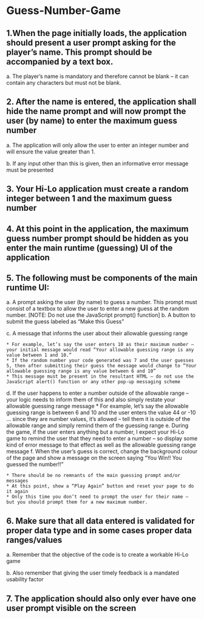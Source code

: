 # Guess-Number-Game
## 1.When the page initially loads, the application should present a user prompt asking for the player’s name. This prompt should be accompanied by a text box.
  a. The player’s name is mandatory and therefore cannot be blank – it can contain any characters but must not be blank.
## 2. After the name is entered, the application shall hide the name prompt and will now prompt the user (by name) to enter the maximum guess number
  a. The application will only allow the user to enter an integer number and will ensure the value greater than 1.
  
  b. If any input other than this is given, then an informative error message must be presented
## 3. Your Hi-Lo application must create a random integer between 1 and the maximum guess number
## 4. At this point in the application, the maximum guess number prompt should be hidden as you enter the main runtime (guessing) UI of the application
## 5. The following must be components of the main runtime UI:
  a. A prompt asking the user (by name) to guess a number. This prompt must consist of a textbox to allow the user to enter a new guess at the random number. [NOTE: Do not use the JavaScript prompt() function]
  b. A button to submit the guess labeled as “Make this Guess”
  
  c. A message that informs the user about their allowable guessing range
  
    * For example, let’s say the user enters 10 as their maximum number – your initial message would read “Your allowable guessing range is any value between 1 and 10.”
    * If the random number your code generated was 7 and the user guesses 5, then after submitting their guess the message would change to “Your allowable guessing range is any value between 6 and 10”
    * This message must be present in the resultant HTML – do not use the JavaScript alert() function or any other pop-up messaging scheme
  d. If the user happens to enter a number outside of the allowable range – your logic needs to inform them of this and also simply restate your allowable guessing range message
    * For example, let’s say the allowable guessing range is between 6 and 10 and the user enters the value 44 or -10 … since they are number values, it’s allowed – tell them it is outside of the allowable range and simply remind them of the guessing range
  e. During the game, if the user enters anything but a number, I expect your Hi-Lo game to remind the user that they need to enter a number – so display some kind of error message to that effect as well as the allowable guessing range message
  f. When the user’s guess is correct, change the background colour of the page and show a message on the screen saying “You Win!! You guessed the number!!”
  
    * There should be no remnants of the main guessing prompt and/or messages
    * At this point, show a “Play Again” button and reset your page to do it again
    * Only this time you don’t need to prompt the user for their name – but you should prompt them for a new maximum number.
## 6. Make sure that all data entered is validated for proper data type and in some cases proper data ranges/values
  a. Remember that the objective of the code is to create a workable Hi-Lo game
  
  b. Also remember that giving the user timely feedback is a mandated usability factor
## 7. The application should also only ever have one user prompt visible on the screen
